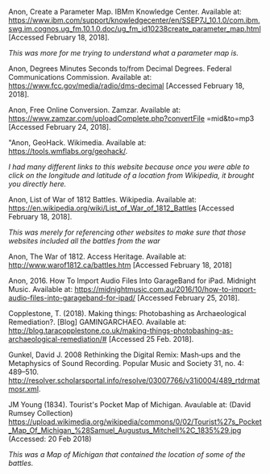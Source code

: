 Anon, Create a Parameter Map. IBMm Knowledge Center. Available at: https://www.ibm.com/support/knowledgecenter/en/SSEP7J_10.1.0/com.ibm.swg.im.cognos.ug_fm.10.1.0.doc/ug_fm_id10238create_parameter_map.html [Accessed February 18, 2018].

*This was more for me trying to understand what a parameter map is.*

Anon, Degrees Minutes Seconds to/from Decimal Degrees. Federal Communications Commission. Available at: https://www.fcc.gov/media/radio/dms-decimal [Accessed February 18, 2018].

Anon, Free Online Conversion. Zamzar. Available at: https://www.zamzar.com/uploadComplete.php?convertFile =mid&to=mp3 [Accessed February 24, 2018].

"Anon, GeoHack. Wikimedia. Available at: https://tools.wmflabs.org/geohack/.

*I had many different links to this website because once you were able to click on the longitude and latitude of a location from Wikipedia, it brought you directly here.*

Anon, List of War of 1812 Battles. Wikipedia. Available at: https://en.wikipedia.org/wiki/List_of_War_of_1812_Battles [Accessed February 18, 2018].

*This was merely for referencing other websites to make sure that those websites included all the battles from the war*

Anon, The War of 1812. Access Heritage. Available at: http://www.warof1812.ca/battles.htm [Accessed February 18, 2018]

Anon, 2016. How To Import Audio Files Into GarageBand for iPad. Midnight Music. Available at: https://midnightmusic.com.au/2016/10/how-to-import-audio-files-into-garageband-for-ipad/ [Accessed February 25, 2018].

Copplestone, T. (2018). Making things: Photobashing as Archaeological Remediation?. [Blog] GAMINGARCHAEO. Available at: http://blog.taracopplestone.co.uk/making-things-photobashing-as-archaeological-remediation/# [Accessed 25 Feb. 2018].

Gunkel, David J. 2008 Rethinking the Digital Remix: Mash‐ups and the Metaphysics of Sound Recording. Popular Music and Society 31, no. 4: 489–510. http://resolver.scholarsportal.info/resolve/03007766/v31i0004/489_rtdrmatmosr.xml.

JM Young (1834). Tourist's Pocket Map of Michigan. Avaulable at: (David Rumsey Collection) https://upload.wikimedia.org/wikipedia/commons/0/02/Tourist%27s_Pocket_Map_Of_Michigan_%28Samuel_Augustus_Mitchell%2C_1835%29.jpg (Accessed: 20 Feb 2018)

*This was a Map of Michigan that contained the location of some of the battles.*

